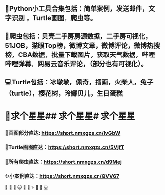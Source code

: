 
## 🤔Python小工具合集包括：简单案例，发送邮件，文字识别 ，Turtle画图，爬虫等。
## 🐧爬虫包括：贝壳二手房房源数据，二手房可视化，51JOB，猫眼Top榜，微博文章，微博评论，微博热搜榜，CBA数据，批量下载图片，获取天气数据，哔哩哔哩弹幕，网易云音乐评论，（部分也有可视化）。
## 💻Turtle包括：冰墩墩，佩奇，插画，火柴人，兔子（turtle），樱花树，玲娜贝儿，生日蛋糕
# 🌱求个星星## 求个星星# 求个星星

### 👨‍画图部分直达: https://short.nmxgzs.cn/lvGbW

### 🏡Turtle画图直达：https://short.nmxgzs.cn/5VjfT

### 🌱所有爬虫直达：https://short.nmxgzs.cn/d9Mej

### ✨小案例直达：https://short.nmxgzs.cn/QVV67
👨‍ 🏡 🌱 😺 💬 👬 ✨ 🤔 🐧 💻

